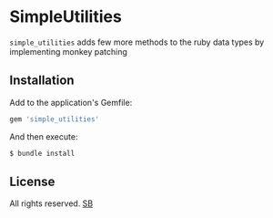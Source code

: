 # SimpleUtilities

`simple_utilities` adds few more methods to the ruby data types by implementing monkey patching

## Installation

Add to the application's Gemfile:

```ruby
gem 'simple_utilities'
```  

And then execute:
```bash
$ bundle install
```

## License

All rights reserved. [SB](https://github.com/rubymaniac2012)
